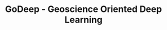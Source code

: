 ---
title: GoDeep - Geoscience Oriented Deep Learning
type: landing
show_breadcrumb: true

tags: ["R&D-en"]

sections:
  - block: hero
    content:
      title: '**GoDeep**'
      image:
        filename: GoDeep_hero.png
      cta:
        label: Know more
        url: "/projects/researchanddevelopment/knowmore/godeep/"

      text: |-
        The Geoscience Oriented Deep Learning (GoDeep) project, in partnership with Petrobras, has as its main objective the research, development and implementation of mathematical models based on machine learning with the aim of automating some of the main tasks performed by geoscientists during the geological modeling process in the exploratory interpretation phase.

        <!--Custom spacing-->
        <div class="mb-3"></div>
        <!--GitHub Button JS-->
        <script async defer src="https://buttons.github.io/buttons.js"></script>        
    design:
      background:
        text_color_light: true
---